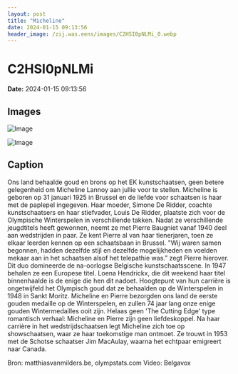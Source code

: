 ```yaml
---
layout: post
title: "Micheline"
date: 2024-01-15 09:13:56
header_image: /zij.was.eens/images/C2HSI0pNLMi_0.webp
---
```


# C2HSI0pNLMi

**Date:** 2024-01-15 09:13:56

## Images

![Image](/zij.was.eens/images/C2HSI0pNLMi_0.webp)

![Image](/zij.was.eens/images/C2HSI0pNLMi_1.jpg)

## Caption

Ons land behaalde goud en brons op het EK kunstschaatsen, geen betere gelegenheid om Micheline Lannoy aan jullie voor te stellen. Micheline is geboren op 31 januari 1925 in Brussel en de liefde voor schaatsen is haar met de paplepel ingegeven. Haar moeder, Simone De Ridder, coachte kunstschaatsers en haar stiefvader, Louis De Ridder, plaatste zich voor de Olympische Winterspelen in verschillende takken. Nadat ze verschillende jeugdtitels heeft gewonnen, neemt ze met Pierre Baugniet vanaf 1940 deel aan wedstrijden in paar. Ze kent Pierre al van haar tienerjaren, toen ze elkaar leerden kennen op een schaatsbaan in Brussel. "Wij waren samen begonnen, hadden dezelfde stijl en dezelfde mogelijkheden en voelden mekaar aan in het schaatsen alsof het telepathie was.” zegt Pierre hierover. Dit duo domineerde de na-oorlogse Belgische kunstschaatsscene. In 1947 behalen ze een Europese titel. Loena Hendrickx, die dit weekend haar titel binnenhaalde is de enige die hen dit nadoet. Hoogtepunt van hun carrière is ongetwijfeld het Olympisch goud dat ze behaalden op de Winterspelen in 1948 in Sankt Moritz. Micheline en Pierre bezorgden ons land de eerste gouden medaille op de Winterspelen, en zullen 74 jaar lang onze enige gouden Wintermedailles ooit zijn. Helaas geen 'The Cutting Edge' type romantisch verhaal: Micheline en Pierre zijn geen liefdeskoppel. Na haar carrière in het wedstrijdschaatsen legt Micheline zich toe op showschaatsen, waar ze haar toekomstige man ontmoet. Ze trouwt in 1953 met de Schotse schaatser Jim MacAulay, waarna het echtpaar emigreert naar Canada. 

Bron: matthiasvanmilders.be, olympstats.com
Video: Belgavox

